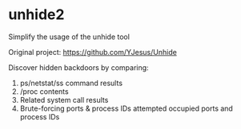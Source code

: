 # unhide2
Simplify the usage of the unhide tool

Original project:
https://github.com/YJesus/Unhide

Discover hidden backdoors by comparing:
1. ps/netstat/ss command results
2. /proc contents
3. Related system call results
4. Brute-forcing ports & process IDs attempted occupied ports and process IDs
